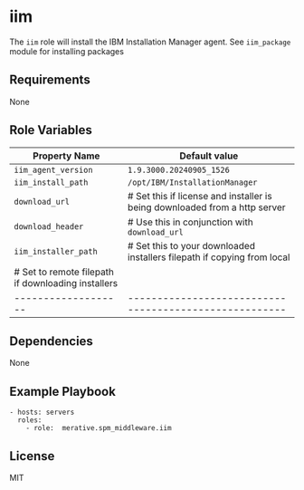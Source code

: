 # iim

The `iim` role will install the IBM Installation Manager agent. See `iim_package` module for installing packages

## Requirements

None

## Role Variables

| Property Name       | Default value                                         |
| ------------------- | ----------------------------------------------------- |
| `iim_agent_version` | `1.9.3000.20240905_1526`                              |
| `iim_install_path`  | `/opt/IBM/InstallationManager`                        |
| `download_url`      | # Set this if license and installer is being downloaded from a http server|
| `download_header`   | # Use this in conjunction with `download_url` |
| `iim_installer_path`| # Set this to your downloaded installers filepath if copying from local|
|                       # Set to remote filepath if downloading installers    |
| ------------------- | ------------------------------------------------------|

## Dependencies

None

## Example Playbook

```
- hosts: servers
  roles:
    - role:  merative.spm_middleware.iim
```

## License

MIT
